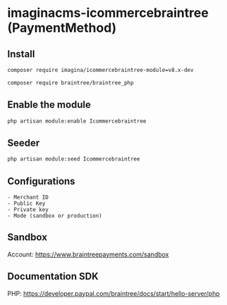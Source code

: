 # imaginacms-icommercebraintree (PaymentMethod)

## Install
```bash
composer require imagina/icommercebraintree-module=v8.x-dev
```

```bash
composer require braintree/braintree_php
```

## Enable the module
```bash
php artisan module:enable Icommercebraintree
```

## Seeder

```bash
php artisan module:seed Icommercebraintree
```

## Configurations
	- Merchant ID
    - Public Key
    - Private key
    - Mode (sandbox or production)

## Sandbox
Account: https://www.braintreepayments.com/sandbox

## Documentation SDK
PHP: https://developer.paypal.com/braintree/docs/start/hello-server/php
